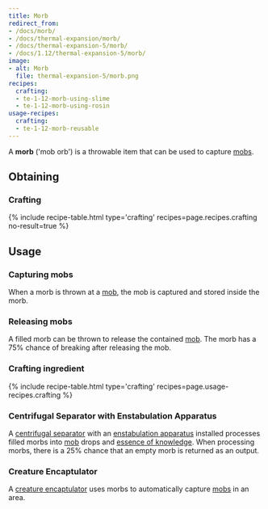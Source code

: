 ```yaml
---
title: Morb
redirect_from:
- /docs/morb/
- /docs/thermal-expansion/morb/
- /docs/thermal-expansion-5/morb/
- /docs/1.12/thermal-expansion-5/morb/
image:
- alt: Morb
  file: thermal-expansion-5/morb.png
recipes:
  crafting:
  - te-1-12-morb-using-slime
  - te-1-12-morb-using-rosin
usage-recipes:
  crafting:
  - te-1-12-morb-reusable
---
```


A **morb** ('mob orb') is a throwable item that can be used to capture
[mobs](https://minecraft.gamepedia.com/Mob).


Obtaining
---------

### Crafting
{% include recipe-table.html type='crafting' recipes=page.recipes.crafting no-result=true %}


Usage
-----

### Capturing mobs
When a morb is thrown at a [mob](https://minecraft.gamepedia.com/Mob), the mob
is captured and stored inside the morb.

### Releasing mobs
A filled morb can be thrown to release the contained
[mob](https://minecraft.gamepedia.com/Mob). The morb has a 75% chance of
breaking after releasing the mob.

### Crafting ingredient
{% include recipe-table.html type='crafting' recipes=page.usage-recipes.crafting %}

### Centrifugal Separator with Enstabulation Apparatus
A [centrifugal separator](/docs/1.12/thermal-expansion/centrifugal-separator/) with
an [enstabulation
apparatus](/docs/1.12/thermal-expansion/augment-enstabulation-apparatus/) installed
processes filled morbs into [mob](https://minecraft.gamepedia.com/Mob) drops and
[essence of knowledge](/docs/1.12/thermal-foundation/essence-of-knowledge/). When
processing morbs, there is a 25% chance that an empty morb is returned as an
output.

### Creature Encaptulator
A [creature encaptulator](/docs/1.12/thermal-expansion/creature-encaptulator/) uses morbs to
automatically capture [mobs](https://minecraft.gamepedia.com/Mob) in an area.
